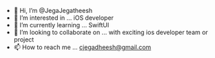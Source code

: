 - 👋 Hi, I’m @JegaJegatheesh
- 👀 I’m interested in ... iOS developer
- 🌱 I’m currently learning ... SwiftUI
- 💞️ I’m looking to collaborate on ... with exciting ios developer team or project
- 📫 How to reach me ... cjegadheesh@gmail.com

<!---
JegaJegatheesh/JegaJegatheesh is a ✨ special ✨ repository because its `README.md` (this file) appears on your GitHub profile.
You can click the Preview link to take a look at your changes.
--->
